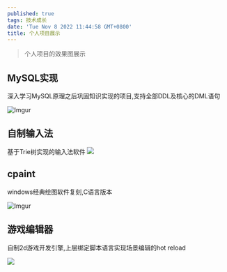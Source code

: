 ```yaml
---
published: true
tags: 技术成长
date: 'Tue Nov 8 2022 11:44:58 GMT+0800'
title: 个人项目展示
---
```

> 个人项目的效果图展示

## MySQL实现
深入学习MySQL原理之后巩固知识实现的项目,支持全部DDL及核心的DML语句
 
![Imgur](https://tva1.sinaimg.cn/large/008vxvgGgy1h8bjn1o4exg30qm0rothz.gif)

## 自制输入法
 
 基于Trie树实现的输入法软件
![](https://tva1.sinaimg.cn/large/008vxvgGgy1h8bjqcm1bxg3080069dj6.gif)

 
## cpaint
 
windows经典绘图软件复刻,C语言版本
 
 ![Imgur](https://tva1.sinaimg.cn/large/008vxvgGgy1h8bjpajim8g30gn0bjaci.gif)
 
## 游戏编辑器
 
自制2d游戏开发引擎,上层绑定脚本语言实现场景编辑的hot reload
 
![](https://tva1.sinaimg.cn/large/008vxvgGgy1h8bjqagn9rg30z20fmn1g.gif)

